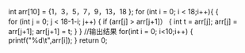int arr[10] = {1，3，5，7，9，13，18 }; 
for (int i = 0; i < 18;i++){
{   
    for (int j = 0; j < 18-1-i; j++)
    {
     if (arr[j] > arr[j+1]）
     {
         int t = arr[j];
         arr[j] = arr[j+1];
         arr[j+1] = t;
    }
}
//输出结果
for(int i = 0; i<10;i++)
{
   printf("%d\t",arr[i]);
}
return 0;

